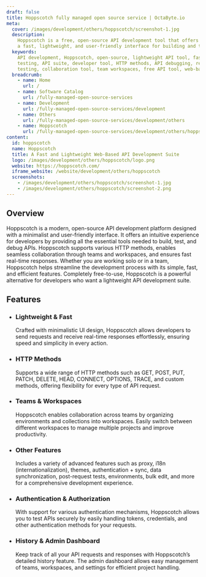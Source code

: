 ```yaml
---
draft: false
title: Hoppscotch fully managed open source service | OctaByte.io
meta:
  cover: /images/development/others/hoppscotch/screenshot-1.jpg
  description:
    Hoppscotch is a free, open-source API development tool that offers
    a fast, lightweight, and user-friendly interface for building and testing APIs.
  keywords:
    API development, Hoppscotch, open-source, lightweight API tool, fast API
    testing, API suite, developer tool, HTTP methods, API debugging, real-time API
    testing, collaboration tool, team workspaces, free API tool, web-based API suite
  breadcrumb:
    - name: Home
      url: /
    - name: Software Catalog
      url: /fully-managed-open-source-services
    - name: Development
      url: /fully-managed-open-source-services/development
    - name: Others
      url: /fully-managed-open-source-services/development/others
    - name: Hoppscotch
      url: /fully-managed-open-source-services/development/others/hoppscotch
content:
  id: hoppscotch
  name: Hoppscotch
  title: A Fast and Lightweight Web-Based API Development Suite
  logo: /images/development/others/hoppscotch/logo.png
  website: https://hoppscotch.com/
  iframe_website: /website/development/others/hoppscotch
  screenshots:
    - /images/development/others/hoppscotch/screenshot-1.jpg
    - /images/development/others/hoppscotch/screenshot-2.png
---
```


## Overview

Hoppscotch is a modern, open-source API development platform designed with a minimalist and user-friendly interface. It offers an intuitive experience for developers by providing all the essential tools needed to build, test, and debug APIs. Hoppscotch supports various HTTP methods, enables seamless collaboration through teams and workspaces, and ensures fast real-time responses. Whether you are working solo or in a team, Hoppscotch helps streamline the development process with its simple, fast, and efficient features. Completely free-to-use, Hoppscotch is a powerful alternative for developers who want a lightweight API development suite.

## Features

- ### Lightweight & Fast

  Crafted with minimalistic UI design, Hoppscotch allows developers to send requests and receive real-time responses effortlessly, ensuring speed and simplicity in every action.

- ### HTTP Methods

  Supports a wide range of HTTP methods such as GET, POST, PUT, PATCH, DELETE, HEAD, CONNECT, OPTIONS, TRACE, and custom methods, offering flexibility for every type of API request.

- ### Teams & Workspaces

  Hoppscotch enables collaboration across teams by organizing environments and collections into workspaces. Easily switch between different workspaces to manage multiple projects and improve productivity.

- ### Other Features

  Includes a variety of advanced features such as proxy, i18n (internationalization), themes, authentication + sync, data synchronization, post-request tests, environments, bulk edit, and more for a comprehensive development experience.

- ### Authentication & Authorization

  With support for various authentication mechanisms, Hoppscotch allows you to test APIs securely by easily handling tokens, credentials, and other authentication methods for your requests.

- ### History & Admin Dashboard

  Keep track of all your API requests and responses with Hoppscotch’s detailed history feature. The admin dashboard allows easy management of teams, workspaces, and settings for efficient project handling.

